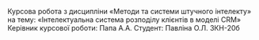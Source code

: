 Курсова робота з дисципліни «Методи та системи штучного інтелекту»
на тему: «Інтелектуальна система розподілу клієнтів в моделі CRM»
Керівник курсової роботи: Папа А.А.
Студент: Павліна О.Л. 3КН-20б
